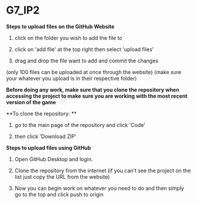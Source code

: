 # G7_IP2

**Steps to upload files on the GitHub Website**

1. click on the folder you wish to add the file to
   
2. click on 'add file' at the top right then select 'upload files'
   
3. drag and drop the file want to add and commit the changes

(only 100 files can be uploaded at once through the website)
(make sure your whatever you upload is in their respective folder)



**Before doing any work, make sure that you clone the repository when accessing the project to make sure you are working with the most recent version of the game**

**To clone the repository: **

1. go to the main page of the repository and click 'Code'
   
2. then click 'Download ZIP'



**Steps to upload files using GitHub**

1. Open GitHub Desktop and login.

2. Clone the repository from the internet (if you can't see the project on the list just copy the URL from the website)

3. Now you can begin work on whatever you need to do and then simply go to the top and click push to origin

